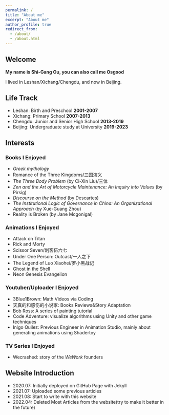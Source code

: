 ```yaml
---
permalink: /
title: "About me"
excerpt: "About me"
author_profile: true
redirect_from: 
  - /about/
  - /about.html
---
```


## Welcome

**My name is Shi-Gang Ou, you can also call me Osgood**

I lived in Leshan/Xichang/Chengdu, and now in Beijing.

## Life Track

- Leshan: Birth and Preschool **2001-2007**
- Xichang: Primary School **2007-2013**
- Chengdu: Junior and Senior High School  **2013-2019**
- Beijing: Undergraduate study at University **2019-2023**

## Interests

### Books I Enjoyed

- *Greek mythology* 
- Romance of the Three Kingdoms/三国演义
- *The Three Body Problem* (by Ci-Xin Liu)/三体
- *Zen and the Art of Motorcycle Maintenance: An Inquiry into Values* (by Pirsig)
- *Discourse on the Method* (by Descartes)
- *The Institutional Logic of Governance in China: An Organizational Approach*  (by Xue-Guang Zhou)
- Reality is Broken (by Jane Mcgonigal)

### Animations I Enjoyed

- Attack on Titan
- Rick and Morty
- Scissor Seven/刺客伍六七
- Under One Person: Outcast/一人之下
- The Legend of Luo Xiaohei/罗小黑战记
- Ghost in the Shell
- Neon Genesis Evangelion

### Youtuber/Uploader I Enjoyed

- 3Blue1Brown: Math  Videos via Coding
- 天真的和感伤的小说家: Books Reviews&Story Adaptation
- Bob Ross: A series of painting tutorial
- Code Adventure: visualize algorithms using Unity and other game techniques
- Inigo Quilez: Previous Engineer in Animation Studio, mainly about generating animations using Shadertoy

### TV Series I Enjoyed
- Wecrashed: story of the *WeWork* founders 

## Website Introduction

+ 2020.07: Initially deployed on GitHub Page with Jekyll
+ 2021.07: Uploaded some previous articles
+ 2021.08: Start to write with this website
+ 2022.04: Deleted Most Articles from the website(try to make it better in the future)



